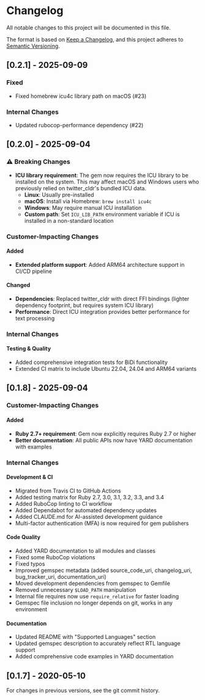 # Changelog

All notable changes to this project will be documented in this file.

The format is based on [Keep a Changelog](https://keepachangelog.com/en/1.0.0/),
and this project adheres to [Semantic Versioning](https://semver.org/spec/v2.0.0.html).

## [0.2.1] - 2025-09-09

### Fixed
- Fixed homebrew icu4c library path on macOS (#23)

### Internal Changes
- Updated rubocop-performance dependency (#22)

## [0.2.0] - 2025-09-04

### ⚠️ Breaking Changes
- **ICU library requirement**: The gem now requires the ICU library to be installed on the system. This may affect macOS and Windows users who previously relied on twitter_cldr's bundled ICU data.
  - **Linux**: Usually pre-installed
  - **macOS**: Install via Homebrew: `brew install icu4c`
  - **Windows**: May require manual ICU installation
  - **Custom path**: Set `ICU_LIB_PATH` environment variable if ICU is installed in a non-standard location

### Customer-Impacting Changes

#### Added
- **Extended platform support**: Added ARM64 architecture support in CI/CD pipeline

#### Changed
- **Dependencies**: Replaced twitter_cldr with direct FFI bindings (lighter dependency footprint, but requires system ICU library)
- **Performance**: Direct ICU integration provides better performance for text processing

### Internal Changes

#### Testing & Quality
- Added comprehensive integration tests for BiDi functionality
- Extended CI matrix to include Ubuntu 22.04, 24.04 and ARM64 variants

## [0.1.8] - 2025-09-04

### Customer-Impacting Changes

#### Added
- **Ruby 2.7+ requirement**: Gem now explicitly requires Ruby 2.7 or higher
- **Better documentation**: All public APIs now have YARD documentation with examples

### Internal Changes

#### Development & CI
- Migrated from Travis CI to GitHub Actions
- Added testing matrix for Ruby 2.7, 3.0, 3.1, 3.2, 3.3, and 3.4
- Added RuboCop linting to CI workflow
- Added Dependabot for automated dependency updates
- Added CLAUDE.md for AI-assisted development guidance
- Multi-factor authentication (MFA) is now required for gem publishers

#### Code Quality
- Added YARD documentation to all modules and classes
- Fixed some RuboCop violations
- Fixed typos
- Improved gemspec metadata (added source_code_uri, changelog_uri, bug_tracker_uri, documentation_uri)
- Moved development dependencies from gemspec to Gemfile
- Removed unnecessary `$LOAD_PATH` manipulation
- Internal file requires now use `require_relative` for faster loading
- Gemspec file inclusion no longer depends on git, works in any environment

#### Documentation
- Updated README with "Supported Languages" section
- Updated gemspec description to accurately reflect RTL language support
- Added comprehensive code examples in YARD documentation

## [0.1.7] - 2020-05-10

For changes in previous versions, see the git commit history.